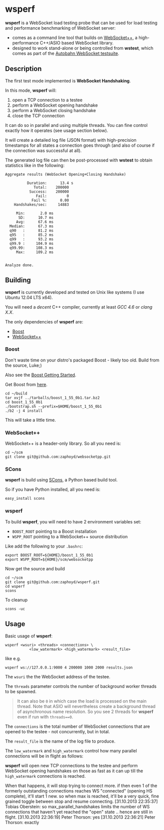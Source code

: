 # wsperf

**wsperf** is a WebSocket load testing probe that can be used for load testing and performance benchmarking of WebSocket server:

 * comes as a command line tool that builds on [WebSocket++](http://www.zaphoyd.com/websocketpp), a high-performance C++/ASIO based WebSocket library.
 * designed to work stand-alone or being controlled from **wstest**, which comes as part of the [Autobahn WebSocket testsuite](https://github.com/tavendo/AutobahnTestSuite).

## Description

The first test mode implemented is **WebSocket Handshaking**.

In this mode, **wsperf** will:

  1. open a TCP connection to a testee
  2. perform a WebSocket opening handshake
  3. perform a WebSocket closing handshake
  4. close the TCP connection

It can do so in parallel and using multiple threads. You can fine control exactly how it operates (see usage section below).

It will create a detailed log file (JSON format) with high-precision timestamps for all states a connection goes through (and also of course if the connection was successful at all).

The generated log file can then be post-processed with **wstest** to obtain statistics like in the following:

	Aggregate results (WebSocket Opening+Closing Handshake)
	
	          Duration:      13.4 s
	             Total:    200000
	           Success:    200000
	              Fail:         0
	            Fail %:      0.00
	    Handshakes/sec:     14883
	
	     Min:       2.0 ms
	      SD:      10.7 ms
	     Avg:      67.6 ms
	  Median:      67.3 ms
	  q90   :      81.2 ms
	  q95   :      85.2 ms
	  q99   :      93.2 ms
	  q99.9 :     104.9 ms
	  q99.99:     108.3 ms
	     Max:     109.2 ms
	
	
	Analyze done.
 

 
## Building

**wsperf** is currently developed and tested on Unix like systems (I use Ubuntu 12.04 LTS x64).

You will need a *decent* C++ compiler, currently at least *GCC 4.6* or *clang X.X*.

The only dependencies of **wsperf** are:

  * [Boost](http://boost.org/)
  * [WebSocket++](https://github.com/zaphoyd/websocketpp)

### Boost

Don't waste time on your distro's packaged Boost - likely too old. Build from the source, Luke;)

Also see the [Boost Getting Started](http://www.boost.org/doc/libs/1_54_0/more/getting_started/unix-variants.html).

Get Boost from [here](http://sourceforge.net/projects/boost/files/boost/1.55.0.beta.1/).

	cd ~/build
	tar xvjf ../tarballs/boost_1_55_0b1.tar.bz2
	cd boost_1_55_0b1
	./bootstrap.sh --prefix=$HOME/boost_1_55_0b1
	./b2 -j 4 install

This will take a little time.


### WebSocket++

WebSocket++ is a header-only library. So all you need is:

	cd ~/scm
	git clone git@github.com:zaphoyd/websocketpp.git

### SCons

**wsperf** is build using [SCons](http://scons.org/), a Python based build tool.

So if you have Python installed, all you need is:

	easy_install scons

### wsperf

To build **wsperf**, you will need to have 2 environment variables set:

  * `BOOST_ROOT` pointing to a Boost installation
  * `WSPP_ROOT` pointing to a WebSocket++ source distribution

Like add the following to your `.bashrc`:

	export BOOST_ROOT=${HOME}/boost_1_55_0b1
	export WSPP_ROOT=${HOME}/scm/websocketpp

Now get the source and build

	cd ~/scm
	git clone git@github.com:zaphoyd/wsperf.git
	cd wsperf
	scons

To cleanup

	scons -uc

## Usage

Basic usage of **wsperf**:

	wsperf <wsuri> <threads> <connections> \
               <low_watermark> <high_watermark> <result_file>

like e.g.

	wsperf ws://127.0.0.1:9000 4 200000 1000 2000 results.json

The `wsuri` the the WebSocket address of the testee.

The `threads` parameter controls the number of background worker threads to be spawned.

> It can also be `0` in which case the load is processed on the main thread. Note that ASIO will nevertheless create a background thread of asynchronous name resolution. So you see 2 threads for **wsperf** even if run with `threads==0`.
> 

The `connections` is the total number of WebSocket connections that are opened to the testee - not concurrently, but in total.

The `result_file` is the name of the log file to produce.

The `low_watermark` and `high_watermark` control how many parallel connections will be in flight as follows:

**wsperf** will open new TCP connections to the testee and perform WebSocket opening handshakes on those as fast as it can up till the `high_watermark` connections is reached.

When that happens, it will stop trying to connect more. if then even 1 of the formerly outstanding connections reaches WS "connected" (opening HS complete), it'll start 1 new. so when max is reached, it'll be a very quick, fine grained toggle between stop and resume connecting.
[31.10.2013 22:35:37] Tobias Oberstein: so max_parallel_handshakes limits the number of WS connections that haven't yet reached the "open" state .. hence are still in flight.
[31.10.2013 22:36:19] Peter Thorson: yes
[31.10.2013 22:36:21] Peter Thorson: exactly